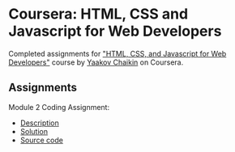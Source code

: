 # Coursera: HTML, CSS and Javascript for Web Developers

Completed assignments for ["HTML, CSS, and Javascript for Web Developers"](https://www.coursera.org/learn/html-css-javascript-for-web-developers) course by [Yaakov Chaikin](https://www.coursera.org/instructor/yaakov-chaikin) on Coursera.

## Assignments
Module 2 Coding Assignment:
- [Description](https://github.com/jhu-ep-coursera/fullstack-course4/blob/master/assignments/assignment2/Assignment-2.md)
- [Solution](https://johnnymzimmer.github.io/html-css-js-coursera/module-2-solution)
- [Source code](./module-2-solution)
